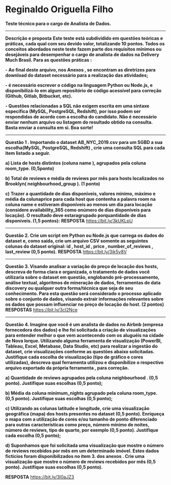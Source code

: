 


# Reginaldo Origuella Filho


**Teste técnico para o cargo de Analista de Dados.**


---

**Descrição e proposta**
**Este teste está subdividido em questões teóricas e práticas, cada qual com seu
devido valor, totalizando 10 pontos.
Todos os conceitos abordados neste teste fazem parte dos requisitos mínimos ou
desejáveis para desempenhar o cargo de analista de dados na Delivery Much Brasil.
Para as questões práticas :**

**- Ao final deste arquivo, nos Anexos , se encontram as diretrizes para
download do dataset necessário para a realização das atividades;**

**- é necessário escrever o código na linguagem Python ou Node.js, e
disponibilizá-lo em algum repositório de código acessível para correção
(Github, Gitlab, Bitbucket, etc).**

**- Questões relacionadas a SQL não exigem escrita em uma sintaxe específica
(MySQL, PostgreSQL, Redshift), por isso podem ser respondidas de acordo
com a escolha do candidato. Não é necessário enviar nenhum arquivo ou
listagem do resultado obtido na consulta. Basta enviar a consulta em si.
Boa sorte!**



---



**Questão 1 . Importando o dataset AB_NYC_2019.csv para um SGBD a sua escolha(MySQL, PostgreSQL, Redshift) , crie uma consulta SQL para cada item listado a seguir.**

**a) Lista de hosts distintos (coluna name ), agrupados pela coluna room_type. (0,5ponto)**

**b) Total de reviews e média de reviews por mês para hosts localizados no Brooklyn( neighbourhood_group ). (1 ponto)**

**c) Trazer a quantidade de dias disponíveis, valores mínimo, máximo e média da colunaprice para cada host que contenha a palavra room na coluna name e estiveram disponíveis ao menos um dia para locação (considere availability_365 como onúmero de dias disponíveis para locação). O resultado deve estaragrupado porquantidade de dias disponíveis. (1,5 pontos):**
**RESPOSTA**
https://bit.ly/3kUKLpU

---

**Questão 2. Crie um script em Python ou Node.js que carrega os dados do dataset e, como
saída, crie um arquivo CSV somente as seguintes colunas do dataset original:
id , host_id , price , number_of_reviews , last_review (0,5 ponto).**
**RESPOSTA**
https://bit.ly/3ik5v8V

---


**Questão 3. Visando analisar a variação do preço de locação dos hosts, descreva de forma
clara e organizada, o tratamento de dados você utilizaria sobre o dataset em questão,
englobando pré-processamento, análise textual, algoritmos de mineração de dados,
ferramentas de data discovery ou qualquer outra forma/técnica que seja de seu
conhecimento. Para esta questão será considerado o processo aplicado sobre o conjunto
de dados, visando extrair informações relevantes sobre os dados que possam influenciar no
preço de locação do host. (2 pontos)**
**RESPOSTAS**
https://bit.ly/3cI2Nce

---

**Questão 4. Imagine que você é um analista de dados no Airbnb (empresa fornecedora dos
dados) e lhe foi solicitada a criação de visualizações para entender melhor o que vem
acontecendo com os aluguéis na cidade de Nova Iorque. Utilizando alguma ferramenta de
visualização (PowerBI, Tableau, Excel, Metabase, Data Studio, etc) para realizar a ingestão
do dataset, crie visualizações conforme as questões abaixo solicitadas. Justifique cada
escolha de visualização (tipo de gráfico e cores utilizadas), descreva qual ferramenta
utilizou e disponibilize o respectivo arquivo exportado da própria ferramenta , para
correção.**

**a) Quantidade de reviews agrupados pela coluna neighbourhood . (0,5 ponto). Justifique
suas escolhas (0,5 ponto);**

**b) Média da coluna minimum_nights agrupado pela coluna room_type. (0,5 ponto).
Justifique suas escolhas (0,5 ponto);**

**c) Utilizando as colunas latitude e longitude, crie uma visualização geográfica (mapa)
dos hosts presentes no dataset (0,5 ponto). Enriqueça o mapa com a utilização de
cores e/ou tamanho de ponto diferenciado para outras características como preço,
número mínimo de noites, número de reviews, tipo de quarto, por exemplo (0,5
ponto). Justifique cada escolha (0,5 ponto);**

**d) Suponhamos que foi solicitada uma visualização que mostre o número de reviews
recebidos por mês em um determinado imóvel. Estes dados fictícios foram
disponibilizados no item 3. dos anexos . Crie uma visualização que mostre o número
de reviews recebidos por mês (0,5 ponto). Justifique suas escolhas (0,5 ponto).**

**RESPOSTA**
https://bit.ly/3l0aJZ3

